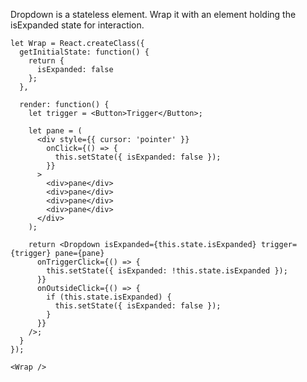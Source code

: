 Dropdown is a stateless element. Wrap it with an element holding the isExpanded state for interaction.

    let Wrap = React.createClass({
      getInitialState: function() {
        return {
          isExpanded: false
        };
      },

      render: function() {
        let trigger = <Button>Trigger</Button>;

        let pane = (
          <div style={{ cursor: 'pointer' }}
            onClick={() => {
              this.setState({ isExpanded: false });
            }}
          >
            <div>pane</div>
            <div>pane</div>
            <div>pane</div>
            <div>pane</div>
          </div>
        );

        return <Dropdown isExpanded={this.state.isExpanded} trigger={trigger} pane={pane}
          onTriggerClick={() => {
            this.setState({ isExpanded: !this.state.isExpanded });
          }}
          onOutsideClick={() => {
            if (this.state.isExpanded) {
              this.setState({ isExpanded: false });
            }
          }}
        />;
      }
    });

    <Wrap />
